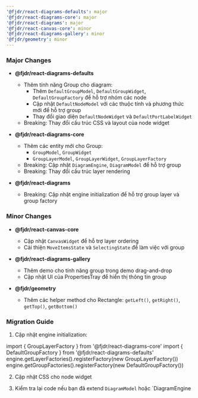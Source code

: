 ```yaml
---
'@fjdr/react-diagrams-defaults': major
'@fjdr/react-diagrams-core': major
'@fjdr/react-diagrams': major
'@fjdr/react-canvas-core': minor
'@fjdr/react-diagrams-gallery': minor
'@fjdr/geometry': minor
---
```


### Major Changes

- **@fjdr/react-diagrams-defaults**

  - Thêm tính năng Group cho diagram:
    - Thêm `DefaultGroupModel`, `DefaultGroupWidget`, `DefaultGroupFactory` để hỗ trợ nhóm các node
    - Cập nhật `DefaultNodeModel` với các thuộc tính và phương thức mới để hỗ trợ group
    - Thay đổi giao diện `DefaultNodeWidget` và `DefaultPortLabelWidget`
  - Breaking: Thay đổi cấu trúc CSS và layout của node widget

- **@fjdr/react-diagrams-core**

  - Thêm các entity mới cho Group:
    - `GroupModel`, `GroupWidget`
    - `GroupLayerModel`, `GroupLayerWidget`, `GroupLayerFactory`
  - Breaking: Cập nhật `DiagramEngine`, `DiagramModel` để hỗ trợ group
  - Breaking: Thay đổi cấu trúc layer rendering

- **@fjdr/react-diagrams**
  - Breaking: Cập nhật engine initialization để hỗ trợ group layer và group factory

### Minor Changes

- **@fjdr/react-canvas-core**

  - Cập nhật `CanvasWidget` để hỗ trợ layer ordering
  - Cải thiện `MoveItemsState` và `SelectingState` để làm việc với group

- **@fjdr/react-diagrams-gallery**

  - Thêm demo cho tính năng group trong demo drag-and-drop
  - Cập nhật UI của PropertiesTray để hiển thị thông tin group

- **@fjdr/geometry**
  - Thêm các helper method cho Rectangle: `getLeft()`, `getRight()`, `getTop()`, `getBottom()`

### Migration Guide

1. Cập nhật engine initialization:

import { GroupLayerFactory } from '@fjdr/react-diagrams-core'
import { DefaultGroupFactory } from '@fjdr/react-diagrams-defaults'
engine.getLayerFactories().registerFactory(new GroupLayerFactory())
engine.getGroupFactories().registerFactory(new DefaultGroupFactory())

2. Cập nhật CSS cho node widget

3. Kiểm tra lại code nếu bạn đã extend `DiagramModel` hoặc `DiagramEngine
